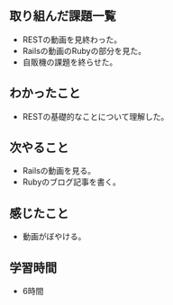 ## 取り組んだ課題一覧
- RESTの動画を見終わった。
- Railsの動画のRubyの部分を見た。
- 自販機の課題を終らせた。

## わかったこと
- RESTの基礎的なことについて理解した。

## 次やること
- Railsの動画を見る。
- Rubyのブログ記事を書く。

## 感じたこと
- 動画がぼやける。

## 学習時間
- 6時間
